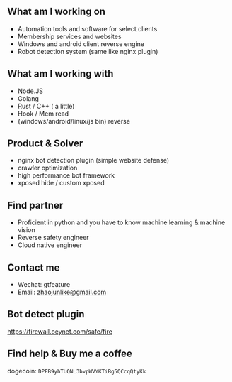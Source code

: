 ## What am I working on
* Automation tools and software for select clients
* Membership services and websites
* Windows and android client reverse engine
* Robot detection system (same like nginx plugin)

## What am I working with
* Node.JS
* Golang
* Rust / C++ ( a little)
* Hook / Mem read
* (windows/android/linux/js bin) reverse


## Product & Solver	
* nginx bot detection plugin (simple website defense)	
* crawler optimization
* high performance bot framework	
* xposed hide / custom xposed 

## Find partner
* Proficient in python and you have to know machine learning & machine vision
* Reverse safety engineer
* Cloud native engineer


## Contact me
 * Wechat: gtfeature
 * Email: zhaojunlike@gmail.com


## Bot detect plugin
https://firewall.oeynet.com/safe/fire


## Find help & Buy me a coffee

dogecoin: `DPFB9yhTUQNL3bvpWVYKTiBg5QCcqQtyKk`
